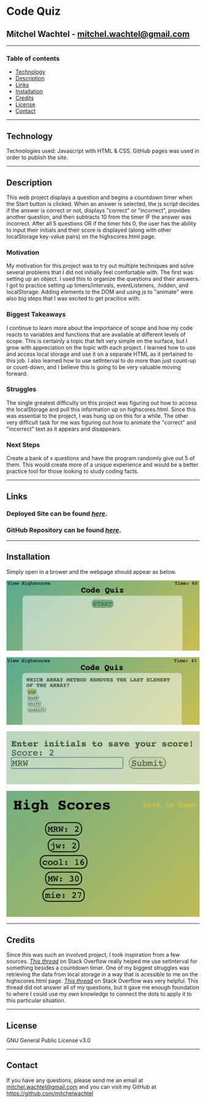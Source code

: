 # Code Quiz

## Mitchel Wachtel - mitchel.wachtel@gmail.com

---
### Table of contents
* [Technology](#technology)
* [Description](#description)
* [Links](#links)
* [Installation](#installation)
* [Credits](#credits)
* [License](#license)
* [Contact](#contact)
---

## Technology

Technologies used: Javascript with HTML & CSS. GitHub pages was used in order to publish the site.

---

## Description

This web project displays a question and begins a countdown timer when the Start button is clicked. When an answer is selected, the js script decides if the answer is correct or not, displays "correct" or "incorrect", provides another question, and then subtracts 10 from the timer IF the answer was incorrect. After all 5 questions OR if the timer hits 0, the user has the ability to input their initials and their score is displayed (along with other localStorage key-value pairs) on the highscores.html page.

### Motivation

My motivation for this project was to try out multiple techniques and solve several problems that I did not initially feel comfortable with. The first was setting up an object. I used this to organize the questions and their answers. I got to practice setting up timers/intervals, eventListeners, .hidden, and localStorage. Adding elements to the DOM and using js to "animate" were also big steps that I was excited to get pracitice with.

### Biggest Takeaways

I continue to learn more about the importance of scope and how my code reacts to variables and functions that are available at different levels of scope. This is certainly a topic that felt very simple on the surface, but I grow with appreciation on the topic with each project. I learned how to use and access local storage and use it on a separate HTML as it pertained to this job. I also learned how to use setInterval to do more than just count-up or count-down, and I believe this is going to be very valuable moving forward.

### Struggles

The single greatest difficulty on this project was figuring out how to access the localStorage and pull this information up on highscores.html. Since this was essential to the project, I was hung up on this for a while. The other very difficult task for me was figuring out how to animate the "correct" and "incorrect" text as it appears and disappears.

### Next Steps

Create a bank of x questions and have the program randomly give out 5 of them. This would create more of a unique experience and would be a better practice tool for those looking to study coding facts.

---

## Links

### **Deployed Site** can be found _[here](https://www.mitchelwachtel.me/code-quiz/)_.

### **GitHub Repository** can be found _[here](https://github.com/mitchelwachtel/code-quiz)_.

---

## Installation

Simply open in a brower and the webpage should appear as below.

![Page before button is clicked and codeQuiz function is invoked](./assets/images/home.png)

![Page once a question appears](./assets/images/question.png)

![Page once quiz is over and user gets to submit initials](./assets/images/input.png)

![Highscores page](./assets/images/scores.png)

---

## Credits

Since this was such an involved project, I took inspiration from a few sources. _[This thread](https://stackoverflow.com/questions/6121203/how-to-do-fade-in-and-fade-out-with-javascript-and-css)_ on Stack Overflow really helped me use setInterval for something besides a countdown timer. One of my biggest struggles was retrieving the data from local storage in a way that is acessible to me on the highscores.html page. _[This thread](https://stackoverflow.com/questions/17745292/how-to-retrieve-all-localstorage-items-without-knowing-the-keys-in-advance)_ on Stack Overflow was very helpful. This thread did not answer all of my questions, but it gave me enough foundation to where I could use my own knowledge to connect the dots to apply it to this particular situation.

---

## License

GNU General Public License v3.0

---
## Contact

If you have any questions, please send me an email at mitchel.wachtel@gmail.com and you can visit my GitHub at https://github.com/mitchelwachtel
